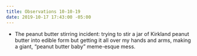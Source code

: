 ```yaml
---
title: Observations 10-10-19
date: 2019-10-17 17:43:00 -05:00
---
```


- The peanut butter stirring incident: trying to stir a jar of Kirkland peanut butter into edible form but getting it all over my hands and arms, making a giant, “peanut butter baby” meme-esque mess.
